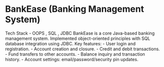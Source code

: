 # BankEase (Banking Management System)
Tech Stack - OOPS , SQL , JDBC
BankEase is a core Java-based banking management system.
Implemented object-oriented principles with SQL database integration using JDBC.
Key features:
         - User login and registration.
         - Account creation and closure.
         - Credit and debit transactions.
         - Fund transfers to other accounts.
         - Balance inquiry and transaction history.
         - Account settings: email/password/security pin updates.
